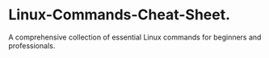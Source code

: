 # Linux-Commands-Cheat-Sheet.
A comprehensive collection of essential Linux commands for beginners and professionals.
